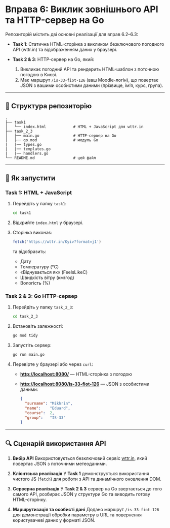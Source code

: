 # Вправа 6: Виклик зовнішнього API та HTTP-сервер на Go

Репозиторій містить дві основні реалізації для вправ 6.2–6.3:

* **Task 1**: Статична HTML-сторінка з викликом безключового погодного API (wttr.in) та відображенням даних у браузері.
* **Task 2 & 3**: HTTP-сервер на Go, який:

    1. Викликає погодний API та рендерить HTML-шаблон з поточною погодою в Києві.
    2. Має маршрут `/is-33-fiot-126` (ваш Moodle-логін), що повертає JSON з вашими особистими даними (прізвище, ім’я, курс, група).

---

## 📂 Структура репозиторію

```
.
├── task1
│   └── index.html            # HTML + JavaScript для wttr.in
├── task_2_3
│   ├── main.go               # HTTP-сервер на Go
│   ├── go.mod                # модуль Go
|   |── types.go
|   |── templates.go
|   |── handlers.go
└── README.md                 # цей файл
```

---

## 🚀 Як запустити

### Task 1: HTML + JavaScript

1. Перейдіть у папку `task1`:

   ```bash
   cd task1
   ```
2. Відкрийте `index.html` у браузері.
3. Сторінка виконає:

   ```js
   fetch('https://wttr.in/Kyiv?format=j1')
   ```

   та відобразить:

    * Дату
    * Температуру (°C)
    * «Відчувається як» (FeelsLikeC)
    * Швидкість вітру (км/год)
    * Вологість (%)

### Task 2 & 3: Go HTTP-сервер

1. Перейдіть у папку `task_2_3`:

   ```bash
   cd task_2_3
   ```
2. Встановіть залежності:

   ```bash
   go mod tidy
   ```
3. Запустіть сервер:

   ```bash
   go run main.go
   ```
4. Перевірте у браузері або через `curl`:

    * **[http://localhost:8080/](http://localhost:8080/)**
      — HTML-сторінка з погодою
    * **[http://localhost:8080/is-33-fiot-126](http://localhost:8080/is-33-fiot-126)**
      — JSON з особистими даними:

      ```json
      {
        "surname": "Mikhrin",
        "name":    "Eduard",
        "course":  2,
        "group":   "IS-33"
      }
      ```

---

## 🔍 Сценарій використання API

1. **Вибір API**
   Використовується безключовий сервіс [wttr.in](https://wttr.in), який повертає JSON з поточними метеоданими.

2. **Клієнтська реалізація**
   У **Task 1** демонструється використання чистого JS (`fetch`) для роботи з API та динамічного оновлення DOM.

3. **Серверна реалізація**
   У **Task 2 & 3** сервер на Go звертається до того самого API, розбирає JSON у структури Go та виводить готову HTML-сторінку.

4. **Маршрутизація та особисті дані**
   Додано маршрут `/is-33-fiot-126` для демонстрації обробки параметру в URL та повернення користувачеві даних у форматі JSON.
